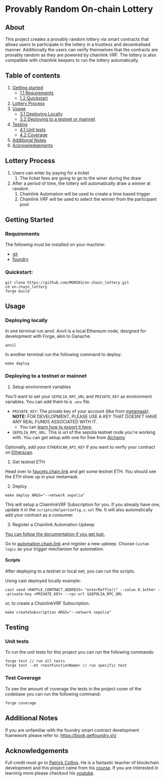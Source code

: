 # Provably Random On-chain Lottery

## About

This project creates a provably random lottery via smart contracts that allows users to participate in the lottery in a trustless and decentralised manner. Additionally the users can verify themselves that the contracts are provably random as they are powered by chainlink VRF. The lottery is also compatible with chainlink keepers to run the lottery automatically.

## Table of contents

1. [Getting started](#getting-started)
   - [1.1 Requirements](#requirements)
   - [1.2 Quickstart](#quickstart)
2. [Lottery Process](#lottery-process)
3. [Usage](#usage)
   - [3.1 Deploying Locally](#deploying-locally)
   - [3.2 Deploying to a testnet or mainnet](#deploying-to-a-testnet-or-mainnet)
4. [Testing](#testing)
   - [4.1 Unit tests](#unit-tests)
   - [4.2 Coverage](#test-coverage)
5. [Additional Notes](#additional-notes)
6. [Acknowledgements](#acknowledgements)

## Lottery Process

1. Users can enter by paying for a ticket
   1. The ticket fees are going to go to the winer during the draw
2. After a period of time, the lottery will automatically draw a winner at random
   1. Chainlink Automation will be used to create a time based trigger
   2. Chainlink VRF will be used to select the winner from the participant pool

## Getting Started

### Requirements

The following must be installed on your machine:

- [git](https://git-scm.com/book/en/v2/Getting-Started-Installing-Git/)
- [foundry](https://book.getfoundry.sh/getting-started/installation)

### Quickstart:

```
git clone https://github.com/MGM103/on-chain_lottery.git
cd on-chain_lottery
forge build
```

## Usage

### Deploying locally

In one terminal run anvil. Anvil is a local Ethereum node, designed for development with Forge, akin to Ganache.

```
anvil
```

In another terminal run the following command to deploy:

```
make deploy
```

### Deploying to a testnet or mainnet

1. Setup environment variables

You'll want to set your `SEPOLIA_RPC_URL` and `PRIVATE_KEY` as environment variables. You can add them to a `.env` file.

- `PRIVATE_KEY`: The private key of your account (like from [metamask](https://metamask.io/)). **NOTE:** FOR DEVELOPMENT, PLEASE USE A KEY THAT DOESN'T HAVE ANY REAL FUNDS ASSOCIATED WITH IT.
  - You can [learn how to export it here](https://metamask.zendesk.com/hc/en-us/articles/360015289632-How-to-Export-an-Account-Private-Key).
- `SEPOLIA_RPC_URL`: This is url of the sepolia testnet node you're working with. You can get setup with one for free from [Alchemy](https://alchemy.com/?a=673c802981)

Optionally, add your `ETHERSCAN_API_KEY` if you want to verify your contract on [Etherscan](https://etherscan.io/).

1. Get testnet ETH

Head over to [faucets.chain.link](https://faucets.chain.link/) and get some testnet ETH. You should see the ETH show up in your metamask.

2. Deploy

```
make deploy ARGS="--network sepolia"
```

This will setup a ChainlinkVRF Subscription for you. If you already have one, update it in the `scripts/HelperConfig.s.sol` file. It will also automatically add your contract as a consumer.

3. Register a Chainlink Automation Upkeep

[You can follow the documentation if you get lost.](https://docs.chain.link/chainlink-automation/compatible-contracts)

Go to [automation.chain.link](https://automation.chain.link/new) and register a new upkeep. Choose `Custom logic` as your trigger mechanism for automation.

#### Scripts

After deploying to a testnet or local net, you can run the scripts.

Using cast deployed locally example:

```
cast send <RAFFLE_CONTRACT_ADDRESS> "enterRaffle()" --value 0.1ether --private-key <PRIVATE_KEY> --rpc-url $SEPOLIA_RPC_URL
```

or, to create a ChainlinkVRF Subscription:

```
make createSubscription ARGS="--network sepolia"
```

## Testing

### Unit tests

To run the unit tests for this project you can run the following commands:

```
forge test // run all tests
forge test --mt <testFunctionName> // run specific test
```

### Test Coverage

To see the amount of coverage the tests in the project cover of the codebase you can run the following command:

```
forge coverage
```

## Additional Notes

If you are unfamiliar with the foundry smart contract development framework please refer to: https://book.getfoundry.sh/

## Acknowledgements

Full credit must go to [Patrick Collins](https://github.com/PatrickAlphaC). He is a fantastic teacher of blockchain development and this project came from his [course](https://github.com/Cyfrin/foundry-full-course-f23). If you are interested in learning more please checkout his [youtube](https://www.youtube.com/@PatrickAlphaC).
